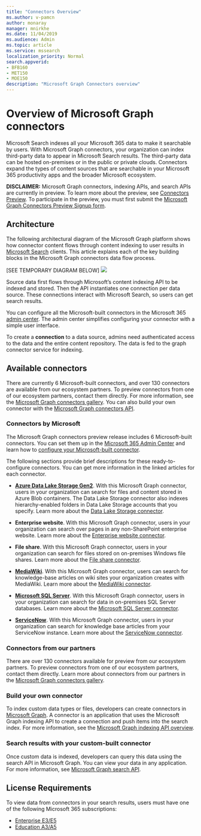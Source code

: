 ```yaml
---
title: "Connectors Overview"
ms.author: v-pamcn
author: monaray
manager: mnirkhe
ms.date: 11/04/2019
ms.audience: Admin
ms.topic: article
ms.service: mssearch
localization_priority: Normal
search.appverid:
- BFB160
- MET150
- MOE150
description: "Microsoft Graph Connectors overview"
---
```


# Overview of Microsoft Graph connectors

Microsoft Search indexes all your Microsoft 365 data to make it searchable by users. With Microsoft Graph connectors, your organization can index third-party data to appear in Microsoft Search results. The third-party data can be hosted on-premises or in the public or private clouds. Connectors expand the types of content sources that are searchable in your Microsoft 365 productivity apps and the broader Microsoft ecosystem.

**DISCLAIMER:** Microsoft Graph connectors, indexing APIs, and search APIs are currently in preview. To learn more about the preview, see [Connectors Preview](connectors-preview.md). To participate in the preview, you must first submit the [Microsoft Graph Connectors Preview Signup form](https://forms.office.com/Pages/ResponsePage.aspx?id=v4j5cvGGr0GRqy180BHbRxWYgu82J_RFnMMATAS6_chUNVYwNU1CMDNZUDBSSDZKWVo2RDJDRjRLQi4u).

## Architecture
The following architectural diagram of the Microsoft Graph platform shows how connector content flows through content indexing to user results in [Microsoft Search](https://docs.microsoft.com/microsoftsearch/overview-microsoft-search) clients.  This article explains each of the key building blocks in the Microsoft Graph connectors data flow process.

[SEE TEMPORARY DIAGRAM BELOW]
![](highlevel-connectors_FINAL.jpg)

Source data first flows through Microsoft’s content indexing API to be indexed and stored. Then the API instantiates one connection per data source. These connections interact with Microsoft Search, so users can get search results.

You can configure all the Microsoft-built connectors in the Microsoft 365 [admin center](https://admin.microsoft.com). The admin center simplifies configuring your connector with a simple user interface.

To create a **connection** to a data source, admins need authenticated access to the data and the entire content repository. The data is fed to the graph connector service for indexing.

## Available connectors
There are currently 6 Microsoft-built connectors, and over 130 connectors are available from our ecosystem partners. To preview connectors from one of our ecosystem partners, contact them directly. For more information, see the [Microsoft Graph connectors gallery](connectors-gallery.md). You can also build your own connector with the [Microsoft Graph connectors API](link).

### Connectors by Microsoft
The Microsoft Graph connectors preview release includes 6 Microsoft-built connectors. You can set them up in the [Microsoft 365 Admin Center](https://admin.microsoft.com) and learn how to [configure your Microsoft-built connector](configure-connector.md).

The following sections provide brief descriptions for these ready-to-configure connectors. You can get more information in the linked articles for each connector.

- **[Azure Data Lake Storage Gen2](https://docs.microsoft.com/en-us/azure/storage/blobs/data-lake-storage-introduction)**. With this Microsoft Graph connector, users in your organization can search for files and content stored in Azure Blob containers. The Data Lake Storage connector also indexes hierarchy-enabled folders in Data Lake Storage accounts that you specify.
Learn more about the [Data Lake Storage connector](azure-data-lake-connector.md).

- **Enterprise website**. With this Microsoft Graph connector, users in your organization can search over pages in any non-SharePoint enterprise website.
Learn more about the [Enterprise website connector](enterprise-web-connector.md).

- **File share**. With this Microsoft Graph connector, users in your organization can search for files stored on on-premises Windows file shares.
Learn more about the [File share connector](file-share-connector.md).

- **[MediaWiki](https://www.mediawiki.org/wiki/MediaWiki)**. With this Microsoft Graph connector, users can search for knowledge-base articles on wiki sites your organization creates with MediaWiki.
Learn more about the [MediaWiki connector](mediawiki-connector.md).

- **[Microsoft SQL Server](https://www.microsoft.com/en-us/sql-server/sql-server-2017)**. With this Microsoft Graph connector, users in your organization can search for data in on-premises SQL Server databases.
Learn more about the [Microsoft SQL Server connector](MSSQL-connector.md).

- **[ServiceNow](https://www.servicenow.com)**. With this Microsoft Graph connector, users in your organization can search for knowledge base articles from your ServiceNow instance.
Learn more about the [ServiceNow connector](servicenow-connector.md).

### Connectors from our partners
There are over 130 connectors available for preview from our ecosystem partners. To preview connectors from one of our ecosystem partners, contact them directly.
Learn more about connectors from our partners in the [Microsoft Graph connectors gallery](connectors-gallery.md).

### Build your own connector
To index custom data types or files, developers can create connectors in [Microsoft Graph](https://developer.microsoft.com/graph/). A connector is an application that uses the Microsoft Graph indexing API to create a connection and push items into the search index. For more information, see the [Microsoft Graph indexing API overview](/graph/search-index-overview).

### Search results with your custom-built connector
Once custom data is indexed, developers can query this data using the search API in Microsoft Graph. You can view your data in any application. For more information, see [Microsoft Graph search API](https://aka.ms/mssearchapi).

## License Requirements
To view data from connectors in your search results, users must have one of the following Microsoft 365 subscriptions:
- [Enterprise E3/E5](https://www.microsoft.com/en-us/microsoft-365/compare-all-microsoft-365-plans)
- [Education A3/A5](https://www.microsoft.com/en-us/microsoft-365/academic/compare-office-365-education-plans?activetab=tab:primaryr1)

